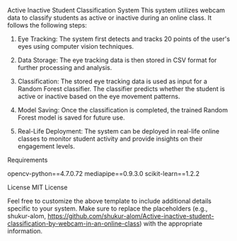 Active Inactive Student Classification System
This system utilizes webcam data to classify students as active or inactive during an online class. It follows the following steps:

1. Eye Tracking: The system first detects and tracks 20 points of the user's eyes using computer vision techniques.

2. Data Storage: The eye tracking data is then stored in CSV format for further processing and analysis.

3. Classification: The stored eye tracking data is used as input for a Random Forest classifier. The classifier predicts whether the student is active or inactive based on the eye movement patterns.

4. Model Saving: Once the classification is completed, the trained Random Forest model is saved for future use.

5. Real-Life Deployment: The system can be deployed in real-life online classes to monitor student activity and provide insights on their engagement levels.


Requirements

opencv-python==4.7.0.72
mediapipe==0.9.3.0
scikit-learn==1.2.2



License
MIT License

Feel free to customize the above template to include additional details specific to your system. Make sure to replace the placeholders (e.g., shukur-alom, https://github.com/shukur-alom/Active-inactive-student-classification-by-webcam-in-an-online-class) with the appropriate information.